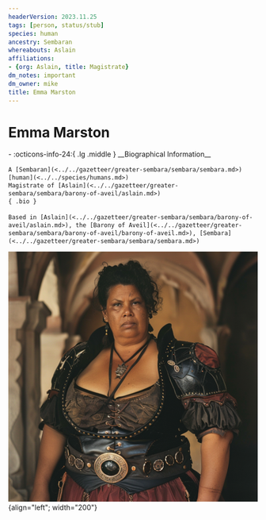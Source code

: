 ```yaml
---
headerVersion: 2023.11.25
tags: [person, status/stub]
species: human
ancestry: Sembaran
whereabouts: Aslain
affiliations:
- {org: Aslain, title: Magistrate}
dm_notes: important
dm_owner: mike
title: Emma Marston
---
```

# Emma Marston
<div class="grid cards ext-narrow-margin ext-one-column" markdown>
- :octicons-info-24:{ .lg .middle } __Biographical Information__

    A [Sembaran](<../../gazetteer/greater-sembara/sembara/sembara.md>) [human](<../../species/humans.md>)  
    Magistrate of [Aslain](<../../gazetteer/greater-sembara/sembara/barony-of-aveil/aslain.md>)  
    { .bio }

    Based in [Aslain](<../../gazetteer/greater-sembara/sembara/barony-of-aveil/aslain.md>), the [Barony of Aveil](<../../gazetteer/greater-sembara/sembara/barony-of-aveil/barony-of-aveil.md>), [Sembara](<../../gazetteer/greater-sembara/sembara/sembara.md>)
</div>


![Emma Marston](../../assets/emma-marston.png){align="left"; width="200"}